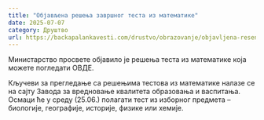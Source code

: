 ```yaml
---
title: "Објављена решења завршног теста из математике"
date: 2025-07-07
category: Друштво
url: https://backapalankavesti.com/drustvo/obrazovanje/objavljena-resenja-zavrsnog-testa-iz-matematike/
---
```


Министарство просвете објавило је решења теста из математике која можете погледати ОВДЕ.

Кључеви за прегледање са решењима тестова из математике налазе се на сајту Завода за вредновање квалитета образовања и васпитања. Осмаци ће у среду (25.06.) полагати тест из изборног предмета – биологије, географије, историје, физике или хемије.
